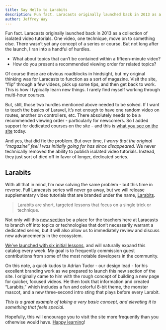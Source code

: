 ```yaml
---
title: Say Hello to Larabits
description: Fun fact. Laracasts originally launched back in 2013 as a collection of isolated video tutorials. One video, one technique, move on to something else. There wasn’t yet any concept of a series or course. But not long after the launch, I ran into a handful of hurdles.
author: Jeffrey Way
---
```


Fun fact. Laracasts originally launched back in 2013 as a collection of isolated video tutorials. One video, one technique, move on to something else. There wasn’t yet any concept of a series or course. But not long after the launch, I ran into a handful of hurdles.

*   What about topics that can’t be contained within a fifteen-minute video?
*   How do you present a recommended viewing order for related topics?

Of course these are obvious roadblocks in hindsight, but my original thinking was for Laracasts to function as a sort of magazine. Visit the site, “flip” through a few videos, pick up some tips, and then get back to work. This is how I typically learn new things. I rarely find myself working through multi-hour courses.

But, still, those two hurdles mentioned above needed to be solved. If I want to teach the basics of Laravel, it’s not enough to have one random video on routes, another on controllers, etc. There absolutely needs to be a recommended viewing order - particularly for newcomers. So I added support for dedicated courses on the site - and this is [what you see on the site](https://laracasts.com/series) today.

And yes, that did fix the problem. But over time, _I worry that the original “magazine” feel I was initially going for has since disappeared_. We never technically removed the ability to publish isolated video tutorials. Instead, they just sort of died off in favor of longer, dedicated series.

## Larabits

With all that in mind, I’m now solving the same problem - but this time in reverse. Full Laracasts series will never go away, but we will release supplementary video tutorials that are branded under the name, [Larabits](https://laracasts.com/bits).

> Larabits are short, targeted lessons that focus on a single trick or technique.

Not only will this [new section](https://laracasts.com/bits) be a place for the teachers here at Laracasts to branch off into topics or technologies that don’t necessarily warrant a dedicated series, but it will also allow us to immediately review and discuss new advancements in the ecosystem.

[We’ve launched with six initial lessons](https://laracasts.com/bits), and will naturally expand this catalog every week. My goal is to frequently commission guest contributions from some of the most notable developers in the community.

On this note, a quick kudos to Adrian Tudor - our design lead - for his excellent branding work as we prepared to launch this new section of the site. I originally came to him with the rough concept of building a new page for quicker, focused videos. He then took that information and created “Larabits,” which includes a fun and colorful 8-bit theme, the monster mascot, and a new three-second intro sting that plays before every Larabit.

_This is a great example of taking a very basic concept, and elevating it to something that feels special._

Hopefully, this will encourage you to visit the site more frequently than you otherwise would have. [Happy learning](https://laracasts.com/bits)!